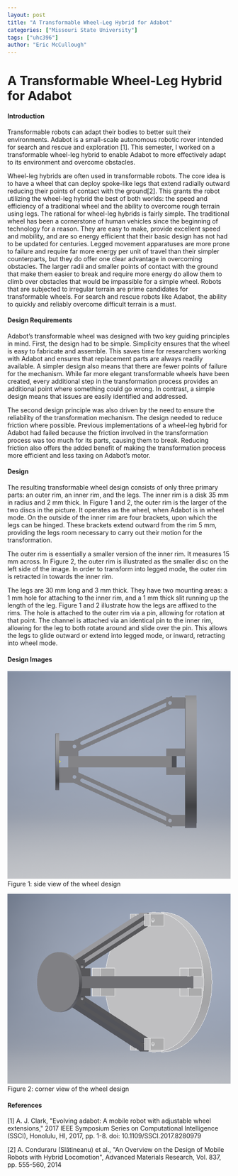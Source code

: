 ```yaml
---
layout: post
title: "A Transformable Wheel-Leg Hybrid for Adabot"
categories: ["Missouri State University"]
tags: ["uhc396"]
author: "Eric McCullough"
---
```


# A Transformable Wheel-Leg Hybrid for Adabot

#### Introduction

Transformable robots can adapt their bodies to better suit their environments. Adabot is a 
small-scale autonomous robotic rover intended for search and rescue and exploration [1]. This semester, I worked on a 
transformable wheel-leg hybrid to enable Adabot to more effectively adapt to its environment and overcome obstacles. 

Wheel-leg hybrids are often used in transformable robots. The core idea is to have a wheel that can deploy spoke-like 
legs that extend radially outward reducing their points of contact with the ground[2]. This grants the robot utilizing
the wheel-leg hybrid the best of both worlds: the speed and efficiency of a traditional wheel and the ability to 
overcome rough terrain using legs. The rational for wheel-leg hybrids is fairly simple. The traditional wheel has been a  cornerstone of human vehicles since the beginning of technology for a reason. They are easy to make, provide 
excellent speed and mobility, and are so energy efficient that their basic design has not had to be updated for 
centuries. Legged movement apparatuses are more prone to failure and require far more energy per unit of travel than 
their simpler counterparts, but they do offer one clear advantage in overcoming obstacles. The larger radii and 
smaller points of contact with the ground that make them easier to break and require more energy do allow them to 
climb over obstacles that would be impassible for a simple wheel. Robots that are subjected to irregular terrain are 
prime candidates for transformable wheels. For search and rescue robots like Adabot, the ability to quickly and 
reliably overcome difficult terrain is a must. 

#### Design Requirements

Adabot’s transformable wheel was designed with two key guiding principles in mind. First, the design had to be simple. 
Simplicity ensures that the wheel is easy to fabricate and assemble. This saves time for researchers working with 
Adabot and ensures that replacement parts are always readily available. A simpler design also means that there are 
fewer points of failure for the mechanism. While far more elegant transformable wheels have been created, every 
additional step in the transformation process provides an additional point where something could go wrong. In contrast,
a simple design means that issues are easily identified and addressed. 

The second design principle was also driven by the need to ensure the reliability of the transformation mechanism. The
design needed to reduce friction where possible. Previous implementations of a wheel-leg hybrid for Adabot had failed 
because the friction involved in the transformation process was too much for its parts, causing them to break. 
Reducing friction also offers the added benefit of making the transformation process more efficient and less taxing 
on Adabot’s motor. 

#### Design

The resulting transformable wheel design consists of only three primary parts: an outer rim, an inner rim, and the 
legs. The inner rim is a disk 35 mm in radius and 2 mm thick. In Figure 1 and 2, the outer rim is the larger of the 
two discs in the picture. It operates as the wheel, when Adabot is in wheel mode.
On the outside of the inner rim are four brackets, upon which the legs can be hinged. These brackets extend outward 
from the rim 5 mm, providing the legs room necessary to carry out their motion for the transformation.

The outer rim is essentially a smaller version of the inner rim. It measures 15 mm across. In Figure 2, the outer rim 
is illustrated as the smaller disc on the left side of the image. In order to transform into legged mode, the outer rim
is retracted in towards the inner rim. 

The legs are 30 mm long and 3 mm thick. They have two mounting areas: a 1 mm hole for attaching to the inner rim, and 
a 1 mm thick slit running up the length of the leg. Figure 1 and 2 illustrate how the legs are affixed to the rims. 
The hole is attached to the outer rim via a pin, allowing for rotation at that point. The channel is attached via an 
identical pin to the inner rim, allowing for the leg to both rotate around and slide over the pin. This allows the legs
to glide outward or extend into legged mode, or inward, retracting into wheel mode. 

#### Design Images

![Wheel leg hybrid side](/assets/2018-12-10-a-transformable-wheel-leg-hybrid-for-adabot/wheel_side_view.PNG)
Figure 1: side view of the wheel design

![Wheel leg hybrid corner](/assets/2018-12-10-a-transformable-wheel-leg-hybrid-for-adabot/wheel_angle_view.PNG)
Figure 2: corner view of the wheel design

#### References 

[1] A. J. Clark, "Evolving adabot: A mobile robot with adjustable wheel extensions," 2017 IEEE Symposium Series on 
Computational Intelligence (SSCI), Honolulu, HI, 2017, pp. 1-8.
doi: 10.1109/SSCI.2017.8280979

[2] A. Conduraru (Slătineanu) et al., "An Overview on the Design of Mobile Robots with Hybrid Locomotion", Advanced 
Materials Research, Vol. 837, pp. 555-560, 2014
